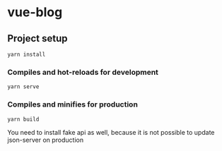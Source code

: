 # vue-blog

## Project setup

```
yarn install
```

### Compiles and hot-reloads for development

```
yarn serve
```

### Compiles and minifies for production

```
yarn build
```

You need to install fake api as well, because it is not possible to update json-server on production
